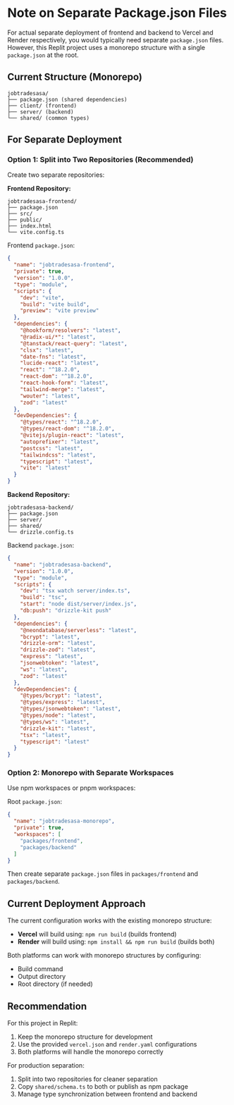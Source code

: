 # Note on Separate Package.json Files

For actual separate deployment of frontend and backend to Vercel and Render respectively, you would typically need separate `package.json` files. However, this Replit project uses a monorepo structure with a single `package.json` at the root.

## Current Structure (Monorepo)
```
jobtradesasa/
├── package.json (shared dependencies)
├── client/ (frontend)
├── server/ (backend)
└── shared/ (common types)
```

## For Separate Deployment

### Option 1: Split into Two Repositories (Recommended)

Create two separate repositories:

**Frontend Repository:**
```
jobtradesasa-frontend/
├── package.json
├── src/
├── public/
├── index.html
└── vite.config.ts
```

Frontend `package.json`:
```json
{
  "name": "jobtradesasa-frontend",
  "private": true,
  "version": "1.0.0",
  "type": "module",
  "scripts": {
    "dev": "vite",
    "build": "vite build",
    "preview": "vite preview"
  },
  "dependencies": {
    "@hookform/resolvers": "latest",
    "@radix-ui/*": "latest",
    "@tanstack/react-query": "latest",
    "clsx": "latest",
    "date-fns": "latest",
    "lucide-react": "latest",
    "react": "^18.2.0",
    "react-dom": "^18.2.0",
    "react-hook-form": "latest",
    "tailwind-merge": "latest",
    "wouter": "latest",
    "zod": "latest"
  },
  "devDependencies": {
    "@types/react": "^18.2.0",
    "@types/react-dom": "^18.2.0",
    "@vitejs/plugin-react": "latest",
    "autoprefixer": "latest",
    "postcss": "latest",
    "tailwindcss": "latest",
    "typescript": "latest",
    "vite": "latest"
  }
}
```

**Backend Repository:**
```
jobtradesasa-backend/
├── package.json
├── server/
├── shared/
└── drizzle.config.ts
```

Backend `package.json`:
```json
{
  "name": "jobtradesasa-backend",
  "version": "1.0.0",
  "type": "module",
  "scripts": {
    "dev": "tsx watch server/index.ts",
    "build": "tsc",
    "start": "node dist/server/index.js",
    "db:push": "drizzle-kit push"
  },
  "dependencies": {
    "@neondatabase/serverless": "latest",
    "bcrypt": "latest",
    "drizzle-orm": "latest",
    "drizzle-zod": "latest",
    "express": "latest",
    "jsonwebtoken": "latest",
    "ws": "latest",
    "zod": "latest"
  },
  "devDependencies": {
    "@types/bcrypt": "latest",
    "@types/express": "latest",
    "@types/jsonwebtoken": "latest",
    "@types/node": "latest",
    "@types/ws": "latest",
    "drizzle-kit": "latest",
    "tsx": "latest",
    "typescript": "latest"
  }
}
```

### Option 2: Monorepo with Separate Workspaces

Use npm workspaces or pnpm workspaces:

Root `package.json`:
```json
{
  "name": "jobtradesasa-monorepo",
  "private": true,
  "workspaces": [
    "packages/frontend",
    "packages/backend"
  ]
}
```

Then create separate `package.json` files in `packages/frontend` and `packages/backend`.

## Current Deployment Approach

The current configuration works with the existing monorepo structure:

- **Vercel** will build using: `npm run build` (builds frontend)
- **Render** will build using: `npm install && npm run build` (builds both)

Both platforms can work with monorepo structures by configuring:
- Build command
- Output directory
- Root directory (if needed)

## Recommendation

For this project in Replit:
1. Keep the monorepo structure for development
2. Use the provided `vercel.json` and `render.yaml` configurations
3. Both platforms will handle the monorepo correctly

For production separation:
1. Split into two repositories for cleaner separation
2. Copy `shared/schema.ts` to both or publish as npm package
3. Manage type synchronization between frontend and backend
